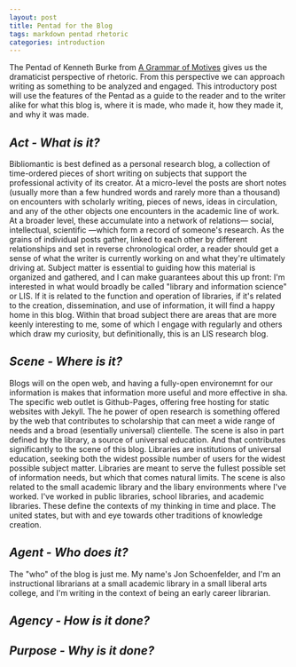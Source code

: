 ```yaml
---
layout: post
title: Pentad for the Blog
tags: markdown pentad rhetoric
categories: introduction
---
```

The Pentad of Kenneth Burke from [A Grammar of Motives](https://archive.org/details/grammarofmotives1945burk) gives us the dramaticist perspective of rhetoric. From this perspective we can approach writing as something to be analyzed and engaged. This introductory post will use the features of the Pentad as a guide to the reader and to the writer alike for what this blog is, where it is made, who made it, how they made it, and why it was made.

## *Act - What is it?*

Bibliomantic is best defined as a personal research blog, a collection of time-ordered pieces of short writing on subjects that support the professional activity of its creator. At a micro-level the posts are short notes (usually more than a few hundred words and rarely more than a thousand) on encounters with scholarly writing, pieces of news, ideas in circulation, and any of the other objects one encounters in the academic line of work. At a broader level, these accumulate into a network of relations— social, intellectual, scientific —which form a record of someone's research. As the grains of individual posts gather, linked to each other by different relationships and set in reverse chronological order, a reader should get a sense of what the writer is currently working on and what they're ultimately driving at.
Subject matter is essential to guiding how this material is organized and gathered, and I can make guarantees about this up front: I'm interested in what would broadly be called "library and information science" or LIS. If it is related to the function and operation of libraries, if it's related to the creation, dissemination, and use of information, it will find a happy home in this blog. Within that broad subject there are areas that are more keenly interesting to me, some of which I engage with regularly and others which draw my curiosity, but definitionally, this is an LIS research blog.

## *Scene - Where is it?*

Blogs will on the open web, and having a fully-open environemnt for our information is makes that information more useful and more effective in sha. The specific web outlet is Github-Pages, offering free hosting for static websites with Jekyll. The he power of open research is something offered by the web that contributes to scholarship that can meet a wide range of needs and a broad (esentially universal) clientelle.
The scene is also in part defined by the library, a source of universal education. And that contributes significantly to the scene of this blog. Libraries are institutions of universal education, seeking both the widest possible number of users for the widest possible subject matter. Libraries are meant to serve the fullest possible set of information needs, but which that comes natural limits.
The scene is also related to the small academic library and the libary environments where I've worked. I've worked in public libraries,  school libraries, and academic libraries. These define the contexts of my thinking in time and place. The united states, but with and eye towards other traditions of knowledge creation.
## *Agent - Who does it?*

The "who" of the blog is just me. My name's Jon Schoenfelder, and I'm an instructional librarians at a small academic library in a small liberal arts college, and I'm writing in the context of being an early career librarian.
## *Agency - How is it done?*

## *Purpose - Why is it done?*